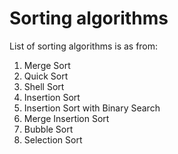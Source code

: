 # Sorting algorithms 

List of sorting algorithms is as from:

1. Merge Sort
2. Quick Sort
3. Shell Sort 
4. Insertion Sort
5. Insertion Sort with Binary Search
6. Merge Insertion Sort
7. Bubble Sort
8. Selection Sort
